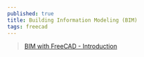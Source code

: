 ```yaml
---
published: true
title: Building Information Modeling (BIM)
tags: freecad
---
```

> [BIM with FreeCAD - Introduction](https://www.youtube.com/watch?v=rkWOFQ2fGZQ)

